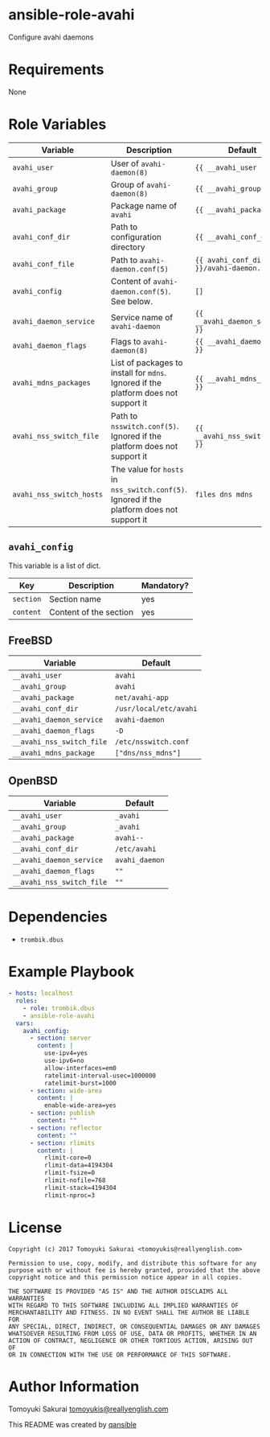 # ansible-role-avahi

Configure avahi daemons

# Requirements

None

# Role Variables

| Variable | Description | Default |
|----------|-------------|---------|
| `avahi_user` | User of `avahi-daemon(8)` | `{{ __avahi_user }}` |
| `avahi_group` | Group of `avahi-daemon(8)` | `{{ __avahi_group }}` |
| `avahi_package` | Package name of `avahi` | `{{ __avahi_package }}` |
| `avahi_conf_dir` | Path to configuration directory | `{{ __avahi_conf_dir }}` |
| `avahi_conf_file` | Path to `avahi-daemon.conf(5)` | `{{ avahi_conf_dir }}/avahi-daemon.conf` |
| `avahi_config` | Content of `avahi-daemon.conf(5)`. See below. | `[]` |
| `avahi_daemon_service` | Service name of `avahi-daemon` | `{{ __avahi_daemon_service }}` |
| `avahi_daemon_flags` | Flags to `avahi-daemon(8)` | `{{ __avahi_daemon_flags }}` |
| `avahi_mdns_packages` | List of packages to install for `mdns`. Ignored if the platform does not support it | `{{ __avahi_mdns_package }}` |
| `avahi_nss_switch_file` | Path to `nsswitch.conf(5)`. Ignored if the platform does not support it | `{{ __avahi_nss_switch_file }}` |
| `avahi_nss_switch_hosts` | The value for `hosts` in `nss_switch.conf(5)`. Ignored if the platform does not support it | `files dns mdns` |

## `avahi_config`

This variable is a list of dict.

| Key | Description | Mandatory? |
|-----|-------------|------------|
| `section` | Section name | yes |
| `content` | Content of the section | yes |

## FreeBSD

| Variable | Default |
|----------|---------|
| `__avahi_user` | `avahi` |
| `__avahi_group` | `avahi` |
| `__avahi_package` | `net/avahi-app` |
| `__avahi_conf_dir` | `/usr/local/etc/avahi` |
| `__avahi_daemon_service` | `avahi-daemon` |
| `__avahi_daemon_flags` | `-D` |
| `__avahi_nss_switch_file` | `/etc/nsswitch.conf` |
| `__avahi_mdns_package` | `["dns/nss_mdns"]` |

## OpenBSD

| Variable | Default |
|----------|---------|
| `__avahi_user` | `_avahi` |
| `__avahi_group` | `_avahi` |
| `__avahi_package` | `avahi--` |
| `__avahi_conf_dir` | `/etc/avahi` |
| `__avahi_daemon_service` | `avahi_daemon` |
| `__avahi_daemon_flags` | `""` |
| `__avahi_nss_switch_file` | `""` |

# Dependencies

* `trombik.dbus`

# Example Playbook

```yaml
- hosts: localhost
  roles:
    - role: trombik.dbus
    - ansible-role-avahi
  vars:
    avahi_config:
      - section: server
        content: |
          use-ipv4=yes
          use-ipv6=no
          allow-interfaces=em0
          ratelimit-interval-usec=1000000
          ratelimit-burst=1000
      - section: wide-area
        content: |
          enable-wide-area=yes
      - section: publish
        content: ""
      - section: reflector
        content: ""
      - section: rlimits
        content: |
          rlimit-core=0
          rlimit-data=4194304
          rlimit-fsize=0
          rlimit-nofile=768
          rlimit-stack=4194304
          rlimit-nproc=3
```

# License

```
Copyright (c) 2017 Tomoyuki Sakurai <tomoyukis@reallyenglish.com>

Permission to use, copy, modify, and distribute this software for any
purpose with or without fee is hereby granted, provided that the above
copyright notice and this permission notice appear in all copies.

THE SOFTWARE IS PROVIDED "AS IS" AND THE AUTHOR DISCLAIMS ALL WARRANTIES
WITH REGARD TO THIS SOFTWARE INCLUDING ALL IMPLIED WARRANTIES OF
MERCHANTABILITY AND FITNESS. IN NO EVENT SHALL THE AUTHOR BE LIABLE FOR
ANY SPECIAL, DIRECT, INDIRECT, OR CONSEQUENTIAL DAMAGES OR ANY DAMAGES
WHATSOEVER RESULTING FROM LOSS OF USE, DATA OR PROFITS, WHETHER IN AN
ACTION OF CONTRACT, NEGLIGENCE OR OTHER TORTIOUS ACTION, ARISING OUT OF
OR IN CONNECTION WITH THE USE OR PERFORMANCE OF THIS SOFTWARE.
```

# Author Information

Tomoyuki Sakurai <tomoyukis@reallyenglish.com>

This README was created by [qansible](https://github.com/trombik/qansible)
